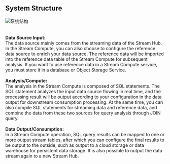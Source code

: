 ## System Structure<br>
![系统结构](../../../../image/Streamcompute/SC-001.png)<br><br><br>
**Data Source Input:**<br>
The data source mainly comes from the streaming data of the Stream Hub. In the Stream Compute, you can also choose to configure the reference data source to enrich your data source. The reference data will be imported into the reference data table of the Stream Compute for subsequent analysis. If you want to use reference data in a Stream Compute service, you must store it in a database or Object Storage Service. <br><br>
**Analysis/Compute:**<br>
The analysis in the Stream Compute is composed of SQL statements. The SQL statement analyzes the input data source flowing in real time, and the processing result will be output according to your configuration in the data output for downstream consumption processing. At the same time, you can also compile SQL statements for streaming data and reference data, and combine the data from these two sources for query analysis through JOIN query. <br><br>
**Data Output/Consumption:**<br>
In a Stream Compute operation, SQL query results can be mapped to one or more output stream tables, after which you can configure the final results to be output to the outside, such as output to a cloud storage or data warehouse for persistent data storage. It is also possible to output the data stream again to a new Stream Hub.
